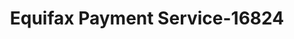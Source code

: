---
f_zip-code: 66012
f_state-code: KS
title: Equifax Payment Service-16824
f_phone: 913-422-9271
f_city-only: Bonner Springs
f_address: 14965 Forestview Court Bonner Springs
f_location-unique-id: '16824'
slug: equifax-payment-service-16824
updated-on: '2024-05-30T13:46:58.046Z'
created-on: '2024-05-30T13:36:59.803Z'
published-on: '2024-05-30T13:54:32.469Z'
f_city-state: cms/city/bonner-springs-ks.md
f_company: cms/company/equifax-payment-service.md
f_state: cms/state/kansas.md
layout: '[payday-loan].html'
tags: payday-loan
---